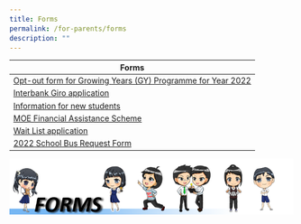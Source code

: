 ```yaml
---
title: Forms
permalink: /for-parents/forms
description: ""
---
```

| Forms | 
| -------- | 
| [Opt-out form for Growing Years (GY) Programme for Year 2022](/files/GY%20Opt%20Out%20Form%202022.pdf) |
| [Interbank Giro application](/files/GIRO_Application_Form_Sep19.pdf) | 
| [Information for new students](/files/Information%20kit%20for%20new%20Rosythians%202022.pdf) |
| [MOE Financial Assistance Scheme](/files/2022%20MOE%20FAS%20Application%20Form.pdf) |
| [Wait List application](/files/Wait%20List%20Application%20Form%20(1).pdf) |
| [2022 School Bus Request Form](/files/RS%202022%20School%20Bus%20Request%20Form.pdf) |

![](/images/FORMS%20BANNER.png)
